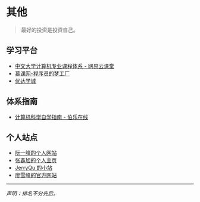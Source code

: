 # 其他
> 最好的投资是投资自己。

## 学习平台
+ [中文大学计算机专业课程体系 - 网易云课堂](https://study.163.com/curricula/cs.htm)
+ [慕课网-程序员的梦工厂](https://www.imooc.com)
+ [优达学城](https://cn.udacity.com/)

## 体系指南
+ [计算机科学自学指南 - 伯乐在线](http://blog.jobbole.com/114573/)

## 个人站点
+ [阮一峰的个人网站](http://www.ruanyifeng.com)
+ [张鑫旭的个人主页](https://www.zhangxinxu.com/)
+ [JerryQu 的小站](https://imququ.com/)
+ [廖雪峰的官方网站](https://www.liaoxuefeng.com/)

---
*声明：排名不分先后。*
